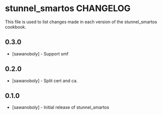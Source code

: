 stunnel_smartos CHANGELOG
=========================

This file is used to list changes made in each version of the stunnel_smartos cookbook.

0.3.0
-----
- [sawanoboly] - Support smf

0.2.0
-----
- [sawanoboly] - Split cert and ca.

0.1.0
-----
- [sawanoboly] - Initial release of stunnel_smartos

